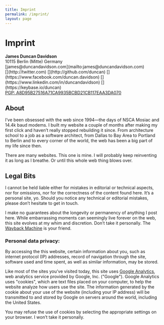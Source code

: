 ```yaml
---
title: Imprint
permalink: /imprint/
layout: page
---
```


# Imprint

<div id="imprint">
<strong>James Duncan Davidson</strong><br>
10115 Berlin (Mitte) Germany

<div class="email">
[james@duncandavidson.com](mailto:james@duncandavidson.com)  
</div>

<div class="social">
[<i class="fa fa-twitter"></i>](http://twitter.com)
[<i class="fa fa-github"></i>](http://github.com/duncan)
[<i class="fa fa-facebook"></i>](https://www.facebook.com/duncan.davidson)
[<i class="fa fa-linkedin"></i>](https://www.linkedin.com/in/duncandavidson)
[<i class="fa fa-key"></i>](https://keybase.io/duncan)
</div>

<div class="pgp">
<a href="/pgp.txt">PGP: A8D95B27516A71CA9935BCBD21CB117EAA3DA070</a>
</div>
</div>

## About


I’ve been obsessed with the web since 1994—the days of NSCA Mosiac and 14.4k baud modems. I built my website a couple of months after making my first click and haven’t really stopped rebuilding it since. From architecture school to a job as a software architect, from Dallas to Bay Area to Portland to Berlin and to every corner of the world, the web has been a big part of my life since then.

There are many websites. This one is mine. I will probably keep reinventing it as long as I breathe. Or until this whole web thing blows over.

## Legal Bits

I cannot be held liable either for mistakes in editorial or technical aspects, nor for omissions, nor for the correctness of the content found here. It’s a personal site, yo. Should you notice any technical or editorial mistakes, please don’t hesitate to get in touch.

I make no guarantees about the longevity or permanency of anything I post here. While embarrassing moments can seemingly live forever on the web, this site evolves at my whim and discretion. Don’t take it personally. The [Wayback Machine](https://archive.org/web/) is your friend.

### Personal data privacy:

By accessing the this website, certain information about you, such as internet protocol (IP) addresses, record of navigation through the site, software used and time spent, as well as similar information, may be stored.

Like most of the sites you’ve visited today, this site uses [Google Analytics](https://www.google.com/analytics/), web analytics service provided by Google, Inc. ("Google"). Google Analytics uses "cookies", which are text files placed on your computer, to help the website analyze how users use the site. The information generated by the cookie about your use of the website (including your IP address) will be transmitted to and stored by Google on servers around the world, including the United States.

You may refuse the use of cookies by selecting the appropriate settings on your browser. I won’t take it personally.
